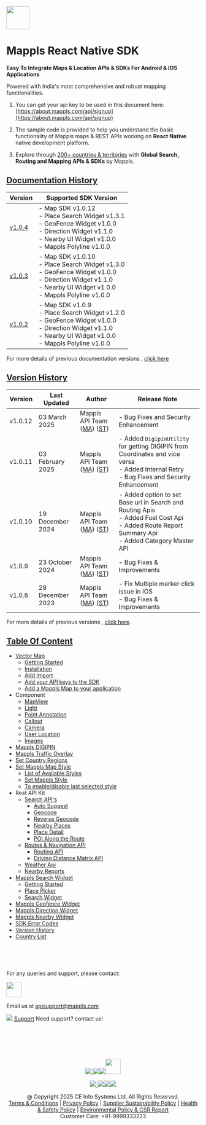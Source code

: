 [<img src="https://about.mappls.com/images/mappls-b-logo.svg" height="60"/> </p>](https://www.mapmyindia.com/api)

# Mappls React Native SDK

**Easy To Integrate Maps & Location APIs & SDKs For Android & IOS Applications**

Powered with India's most comprehensive and robust mapping functionalities.

1. You can get your api key to be used in this document here: [https://about.mappls.com/api/signup](https://about.mappls.com/api/signup)

2. The sample code is provided to help you understand the basic functionality of Mappls maps & REST APIs working on **React Native** native development platform.

4. Explore through [200+ countries & territories](https://github.com/mappls-api/mappls-rest-apis/blob/main/docs/countryISO.md) with **Global Search, Routing and Mapping APIs & SDKs** by Mappls.

## [Documentation History](#Documentation-History)

| Version | Supported SDK Version |  
| ---- | ---- |    
| [v1.0.4](../v1.0.4/README.md) | - Map SDK v1.0.12 <br/> - Place Search Widget v1.3.1 <br/> - GeoFence Widget v1.0.0 <br/> - Direction Widget v1.1.0 <br/> - Nearby UI Widget v1.0.0 <br/> - Mappls Polyline v1.0.0 |  
| [v1.0.3](../v1.0.3/README.md) | - Map SDK v1.0.10 <br/> - Place Search Widget v1.3.0 <br/> - GeoFence Widget v1.0.0 <br/> - Direction Widget v1.1.0 <br/> - Nearby UI Widget v1.0.0 <br/> - Mappls Polyline v1.0.0 |  
| [v1.0.2](../v1.0.2/README.md) | - Map SDK v1.0.9 <br/> - Place Search Widget v1.2.0 <br/> - GeoFence Widget v1.0.0 <br/> - Direction Widget v1.1.0 <br/> - Nearby UI Widget v1.0.0 <br/> - Mappls Polyline v1.0.0 |  

For more details of previous documentation versions , [click here](docs/v1.0.4/Doc-History.md)
  

## [Version History](#Version-History)

| Version | Last Updated | Author |  Release Note|  
| ---- | ---- | ---- | ---- |
| v1.0.12 | 03 March 2025 | Mappls API Team ([MA](https://github.com/mdakram)) ([ST](https://github.com/saksham66)) | - Bug Fixes and Security Enhancement  |
| v1.0.11 | 03 February 2025 | Mappls API Team ([MA](https://github.com/mdakram)) ([ST](https://github.com/saksham66)) |  - Added `DigipinUtility` for getting DIGIPIN from Coordinates and vice versa </br> - Added Internal Retry </br> - Bug Fixes and Security Enhancement  |
| v1.0.10 | 19 December 2024 | Mappls API Team ([MA](https://github.com/mdakram)) ([ST](https://github.com/saksham66)) |  - Added option to set Base url in Search and Routing Apis </br> - Added Fuel Cost Api </br> - Added Route Report Summary Api </br> - Added Category Master API  |
| v1.0.9 | 23 October 2024 | Mappls API Team ([MA](https://github.com/mdakram)) ([ST](https://github.com/saksham66)) |  - Bug Fixes & Improvements  |
| v1.0.8 | 28 December 2023 | Mappls API Team ([MA](https://github.com/mdakram)) ([ST](https://github.com/saksham66)) |  - Fix Multiple marker click issue in IOS   <br/>  - Bug Fixes & Improvements  |

For more details of previous versions , [click here](docs/v1.0.4/Version-History.md).

## [Table Of Content](#Table-Of-Content)
- [Vector Map](docs/v1.0.4/Getting-Started.md)
    * [Getting Started](docs/v1.0.4/Getting-Started.md#getting-started)
    * [Installation](docs/v1.0.4/Getting-Started.md#installation)
    * [Add Import](docs/v1.0.4/Getting-Started.md#added-import)
    * [Add your API keys to the SDK](docs/v1.0.4/Getting-Started.md#add-your-api-keys-to-the-sdk)
    * [Add a Mappls Map to your application](docs/v1.0.4/Getting-Started.md#add-a-mappls-map-to-your-application)
- Component
    * [MapView](docs/v1.0.4/Map-View.md)
    * [Light](docs/v1.0.4/Light.md)
    * [Point Annotation](docs/v1.0.4/Point-Annotation.md)
    * [Callout](docs/v1.0.4/Callout.md)
    * [Camera](docs/v1.0.4/Camera.md)
    * [User Location](docs/v1.0.4/User-Location.md)
    * [Images](docs/v1.0.4/Images.md)
- [Mappls DIGIPIN](docs/v1.0.4/DIGIPIN.md)
- [Mappls Traffic Overlay](docs/v1.0.4/Traffic-Vector-Overlay.md)
- [Set Country Regions](docs/v1.0.4/Set-Regions.md)
- [Set Mappls Map Style](docs/v1.0.4/Set-Style.md)
    * [List of Available Styles](docs/v1.0.4/Set-Style.md#list-of-available-styles)
    * [Set Mappls Style](docs/v1.0.4/Set-Style.md#set-mappls-style)
    * [To enable/disable last selected style](docs/v1.0.4/Set-Style.md#to-enabledisable-last-selected-style)
- Rest API Kit
    * [Search API's](docs/v1.0.4/Search-Api.md)
        * [Auto Suggest](docs/v1.0.4/Search-Api.md#auto-suggest)
        * [Geocode](docs/v1.0.4/Search-Api.md#geocode)
        * [Reverse Geocode](docs/v1.0.4/Search-Api.md#reverse-geocode)
        * [Nearby Places](docs/v1.0.4/Search-Api.md#nearby-places)
        * [Place Detail](docs/v1.0.4/Search-Api.md#place-details)
        * [POI Along the Route](docs/v1.0.4/Search-Api.md#poi-along-the-route)
    * [Routes & Navigation API](docs/v1.0.4/Routing-Api.md)
        * [Routing API](docs/v1.0.4/Routing-Api.md#routing-api)
        * [Driving Distance Matrix API](docs/v1.0.4/Routing-Api.md#driving-distance-matrix-api)
    * [Weather Api](docs/v1.0.4/Weather-API.md)
    * [Nearby Reports](docs/v1.0.4/Nearby-Report.md)
- [Mappls Search Widget](docs/v1.0.4/Place-Autocomplete.md)
    * [Getting Started](docs/v1.0.4/Place-Autocomplete.md#getting-started)
    * [Place Picker](docs/v1.0.4/Place-Autocomplete.md#placepicker)
    * [Search Widget](docs/v1.0.4/Place-Autocomplete.md#search-widget)
- [Mappls Geofence Widget](docs/v1.0.4/Geofence-Widget.md)
- [Mappls Direction Widget](docs/v1.0.4/Direction-Widget.md)
- [Mappls Nearby Widget](docs/v1.0.4/Nearby-Widget.md)
- [SDK Error Codes](docs/v1.0.4/SDK-Error-code.md)
- [Version History](docs/v1.0.4/Version-History.md)
- [Country List](https://github.com/mappls-api/mappls-rest-apis/blob/main/docs/countryISO.md)

<br><br><br>

For any queries and support, please contact: 

[<img src="https://about.mappls.com/images/mappls-logo.svg" height="40"/> </p>](https://about.mappls.com/api/)
Email us at [apisupport@mappls.com](mailto:apisupport@mappls.com)


![](https://www.mapmyindia.com/api/img/icons/support.png)
[Support](https://about.mappls.com/contact/)
Need support? contact us!

<br></br>
<br></br>

[<p align="center"> <img src="https://www.mapmyindia.com/api/img/icons/stack-overflow.png"/> ](https://stackoverflow.com/questions/tagged/mappls-api)[![](https://www.mapmyindia.com/api/img/icons/blog.png)](https://about.mappls.com/blog/)[![](https://www.mapmyindia.com/api/img/icons/gethub.png)](https://github.com/Mappls-api)[<img src="https://mmi-api-team.s3.ap-south-1.amazonaws.com/API-Team/npm-logo.one-third%5B1%5D.png" height="40"/> </p>](https://www.npmjs.com/org/mapmyindia) 



[<p align="center"> <img src="https://www.mapmyindia.com/june-newsletter/icon4.png"/> ](https://www.facebook.com/Mapplsofficial)[![](https://www.mapmyindia.com/june-newsletter/icon2.png)](https://twitter.com/mappls)[![](https://www.mapmyindia.com/newsletter/2017/aug/llinkedin.png)](https://www.linkedin.com/company/mappls/)[![](https://www.mapmyindia.com/june-newsletter/icon3.png)](https://www.youtube.com/channel/UCAWvWsh-dZLLeUU7_J9HiOA)




<div align="center">@ Copyright 2025 CE Info Systems Ltd. All Rights Reserved.</div>

<div align="center"> <a href="https://about.mappls.com/api/terms-&-conditions">Terms & Conditions</a> | <a href="https://about.mappls.com/about/privacy-policy">Privacy Policy</a> | <a href="https://about.mappls.com/pdf/mapmyIndia-sustainability-policy-healt-labour-rules-supplir-sustainability.pdf">Supplier Sustainability Policy</a> | <a href="https://about.mappls.com/pdf/Health-Safety-Management.pdf">Health & Safety Policy</a> | <a href="https://about.mappls.com/pdf/Environment-Sustainability-Policy-CSR-Report.pdf">Environmental Policy & CSR Report</a>

<div align="center">Customer Care: +91-9999333223</div>
